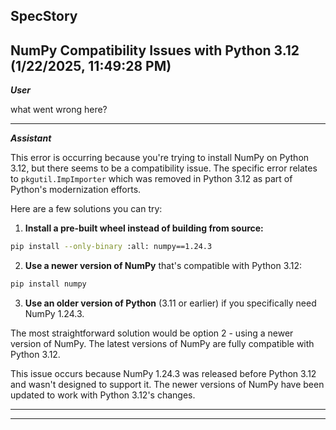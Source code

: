 ## SpecStory

## NumPy Compatibility Issues with Python 3.12 (1/22/2025, 11:49:28 PM)

_**User**_

what went wrong here?

---

_**Assistant**_

This error is occurring because you're trying to install NumPy on Python 3.12, but there seems to be a compatibility issue. The specific error relates to `pkgutil.ImpImporter` which was removed in Python 3.12 as part of Python's modernization efforts.

Here are a few solutions you can try:

1. **Install a pre-built wheel instead of building from source:**
```bash
pip install --only-binary :all: numpy==1.24.3
```

2. **Use a newer version of NumPy** that's compatible with Python 3.12:
```bash
pip install numpy
```

3. **Use an older version of Python** (3.11 or earlier) if you specifically need NumPy 1.24.3.

The most straightforward solution would be option 2 - using a newer version of NumPy. The latest versions of NumPy are fully compatible with Python 3.12.

This issue occurs because NumPy 1.24.3 was released before Python 3.12 and wasn't designed to support it. The newer versions of NumPy have been updated to work with Python 3.12's changes.

---



---

